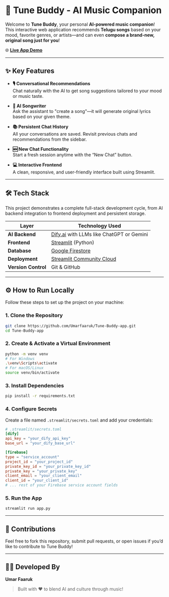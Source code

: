 
# 🎵 Tune Buddy - AI Music Companion

Welcome to **Tune Buddy**, your personal **AI-powered music companion**! This interactive web application recommends **Telugu songs** based on your mood, favorite genres, or artists—and can even **compose a brand-new, original song just for you**!

🌐 **[Live App Demo](https://tune-buddy.streamlit.app/)**

---

## ✨ Key Features

- **🎙 Conversational Recommendations**  
  Chat naturally with the AI to get song suggestions tailored to your mood or music taste.

- **📝 AI Songwriter**  
  Ask the assistant to "create a song"—it will generate original lyrics based on your given theme.

- **📚 Persistent Chat History**  
  All your conversations are saved. Revisit previous chats and recommendations from the sidebar.

- **🆕 New Chat Functionality**  
  Start a fresh session anytime with the “New Chat” button.

- **💻 Interactive Frontend**  
  A clean, responsive, and user-friendly interface built using Streamlit.

---

## 🛠️ Tech Stack

This project demonstrates a complete full-stack development cycle, from AI backend integration to frontend deployment and persistent storage.

| Layer        | Technology Used                        |
|-----------------|----------------------------------------|
| **AI Backend** | [Dify.ai](https://dify.ai) with LLMs like ChatGPT or Gemini |
| **Frontend**  | [Streamlit](https://streamlit.io) (Python) |
| **Database**  | [Google Firestore](https://firebase.google.com/docs/firestore) |
| **Deployment**| [Streamlit Community Cloud](https://streamlit.io/cloud) |
| **Version Control** | Git & GitHub |

---

## ⚙️ How to Run Locally

Follow these steps to set up the project on your machine:

### 1. Clone the Repository

```bash
git clone https://github.com/Umarfaaruk/Tune-Buddy-app.git
cd Tune-Buddy-app
````

### 2. Create & Activate a Virtual Environment

```bash
python -m venv venv
# For Windows
.\venv\Scripts\activate
# For macOS/Linux
source venv/bin/activate
```

### 3. Install Dependencies

```bash
pip install -r requirements.txt
```

### 4. Configure Secrets

Create a file named `.streamlit/secrets.toml` and add your credentials:

```toml
# .streamlit/secrets.toml
[dify]
api_key = "your_dify_api_key"
base_url = "your_dify_base_url"

[firebase]
type = "service_account"
project_id = "your_project_id"
private_key_id = "your_private_key_id"
private_key = "your_private_key"
client_email = "your_client_email"
client_id = "your_client_id"
# ... rest of your Firebase service account fields
```

### 5. Run the App

```bash
streamlit run app.py
```

---

## 🤝 Contributions

Feel free to fork this repository, submit pull requests, or open issues if you’d like to contribute to Tune Buddy!

---

## 👨‍💻 Developed By

**Umar Faaruk**

> Built with ❤️ to blend AI and culture through music!

```
